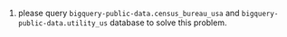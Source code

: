 1. please query `bigquery-public-data.census_bureau_usa` and `bigquery-public-data.utility_us` database to solve this problem.
